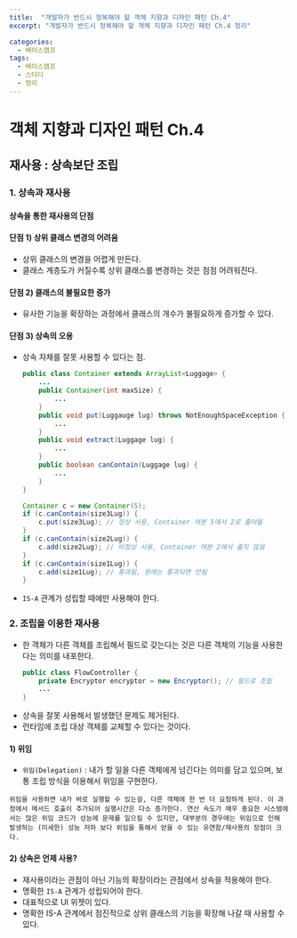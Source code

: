 ```yaml
---
title:  "개발자가 반드시 정복해야 할 객체 지향과 디자인 패턴 Ch.4"
excerpt: "개발자가 반드시 정복해야 할 객체 지향과 디자인 패턴 Ch.4 정리"

categories:
  - 베이스캠프
tags:
  - 베이스캠프
  - 스터디
  - 정리
---
```

# 객체 지향과 디자인 패턴 Ch.4

## 재사용 : 상속보단 조립

### 1. 상속과 재사용

#### 상속을 통한 재사용의 단점
#### 단점 1) 상위 클래스 변경의 어려움
* 상위 클래스의 변경을 어렵게 만든다.
* 클래스 계층도가 커질수록 상위 클래스를 변경하는 것은 점점 어려워진다.
#### 단점 2) 클래스의 불필요한 증가
* 유사한 기능을 확장하는 과정에서 클래스의 개수가 불필요하게 증가할 수 있다.
#### 단점 3) 상속의 오용
* 상속 자체를 잘못 사용할 수 있다는 점.
  ```Java
  public class Container extends ArrayList<Luggage> {
      ...
      public Container(int maxSize) {
          ...
      }
      public void put(Luggauge lug) throws NotEnoughSpaceException {
          ...
      }
      public void extract(Luggage lug) {
          ...
      }
      public boolean canContain(Luggage lug) {
          ...
      }
  }

  Container c = new Container(5);
  if (c.canContain(size3Lug)) {
      c.put(size3Lug); // 정상 사용, Container 여분 5에서 2로 줄어듦
  }
  if (c.canContain(size2Lug)) {
      c.add(size2Lug); // 비정상 사용, Container 여분 2에서 줄지 않음
  }
  if (c.canContain(size1Lug)) {
      c.add(size1Lug); // 통과됨, 원래는 통과되면 안됨
  }
  ```
* `IS-A` 관계가 성립할 때에만 사용해야 한다.

### 2. 조립을 이용한 재사용
* 한 객체가 다른 객체를 조립해서 필드로 갖는다는 것은 다른 객체의 기능을 사용한다는 의미를 내포한다.
  ```Java
  public class FlowController {
      private Encryptor encryptor = new Encryptor(); // 필드로 조립
      ...
  }
  ```
* 상속을 잘못 사용해서 발생했던 문제도 제거된다.
* 런타임에 조립 대상 객체를 교체할 수 있다는 것이다.

#### 1) 위임
* `위임(Delegation)` : 내가 할 일을 다른 객체에게 넘긴다는 의미를 담고 있으며, 보통 조립 방식을 이용해서 위임을 구현한다.
```
위임을 사용하면 내가 바로 실행할 수 있는걸, 다른 객체에 한 번 더 요청하게 된다. 이 과정에서 메서드 호출이 추가되어 실행시간은 다소 증가한다. 연산 속도가 매우 중요한 시스템에서는 많은 위임 코드가 성능에 문제를 일으킬 수 있지만, 대부분의 경우에는 위임으로 인해 발생하는 (미세한) 성능 저하 보다 위임을 통해서 얻을 수 있는 유연함/재사용의 장점이 크다.
```
#### 2) 상속은 언제 사용?
* 재사용이라는 관점이 아닌 기능의 확장이라는 관점에서 상속을 적용해야 한다.
* 명확한 `IS-A` 관계가 성립되어야 한다.
* 대표적으로 UI 위젯이 있다.
* 명확한 IS-A 관계에서 점진적으로 상위 클래스의 기능을 확장해 나갈 때 사용할 수 있다.